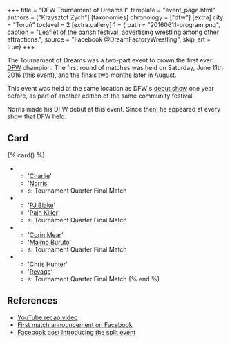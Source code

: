 +++
title = "DFW Tournament of Dreams I"
template = "event_page.html"
authors = ["Krzysztof Zych"]
[taxonomies]
chronology = ["dfw"]
[extra]
city = "Toruń"
toclevel = 2
[extra.gallery]
1 = { path = "20160611-program.png", caption = "Leaflet of the parish festival, advertising wrestling among other attractions.", source = "Facebook @DreamFactoryWrestling", skip_art = true}
+++

The Tournament of Dreams was a two-part event to crown the first ever [DFW](@/o/dfw.md) champion. The first round of matches was held on Saturday, June 11th 2016 (this event), and the [finals](@/e/dfw/2016-08-20-dfw-tournament-of-dreams-2.md) two months later in August.

This event was held at the same location as DFW's [debut show](@/e/dfw/2015-06-20-dfw-showcase.md) one year before, as part of another edition of the same community festival.

Norris made his DFW debut at this event. Since then, he appeared at every show that DFW held.

## Card

{% card() %}
- - '[Charlie](@/w/madman-charlie.md)'
  - '[Norris](@/w/isnorr.md)'
  - s: Tournament Quarter Final Match
- - '[PJ Blake](@/w/pj-blake.md)'
  - '[Pain Killer](@/w/pain-killer.md)'
  - s: Tournament Quarter Final Match
- - '[Corin Mear](@/w/corin-mear.md)'
  - '[Malmo Buruto](@/w/malmo-buruto.md)'
  - s: Tournament Quarter Final Match
- - '[Chris Hunter](@/w/chris-hunter.md)'
  - '[Revage](@/w/rafael-kid.md)'
  - s: Tournament Quarter Final Match
{% end %}

## References

* [YouTube recap video](https://www.youtube.com/watch?v=60dv7lnc6Ck)
* [First match announcement on Facebook](https://www.facebook.com/photo/?fbid=903509779771707&set=a.659956797460341)
* [Facebook post introducing the split event](https://www.facebook.com/DreamFactoryWrestling/posts/pfbid02PjpfA4nZhFEvNb6PQ3B6oegMq1JiEuwTXD2AiLEU2yDveAVUzVMVpoCk1YEMuminl)
